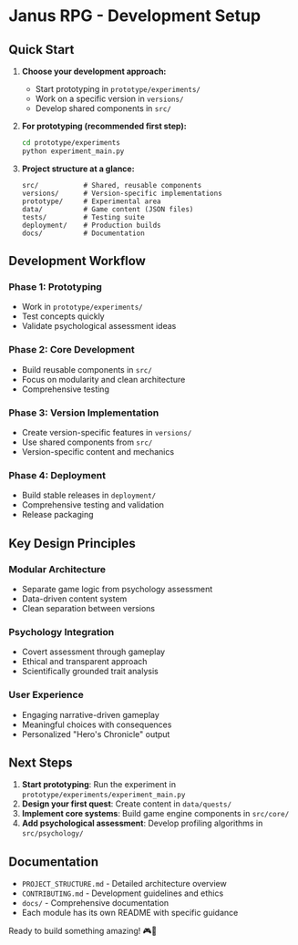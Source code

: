 # Janus RPG - Development Setup

## Quick Start

1. **Choose your development approach:**
   - Start prototyping in `prototype/experiments/`
   - Work on a specific version in `versions/`
   - Develop shared components in `src/`

2. **For prototyping (recommended first step):**
   ```bash
   cd prototype/experiments
   python experiment_main.py
   ```

3. **Project structure at a glance:**
   ```
   src/           # Shared, reusable components
   versions/      # Version-specific implementations  
   prototype/     # Experimental area
   data/          # Game content (JSON files)
   tests/         # Testing suite
   deployment/    # Production builds
   docs/          # Documentation
   ```

## Development Workflow

### Phase 1: Prototyping
- Work in `prototype/experiments/`
- Test concepts quickly
- Validate psychological assessment ideas

### Phase 2: Core Development  
- Build reusable components in `src/`
- Focus on modularity and clean architecture
- Comprehensive testing

### Phase 3: Version Implementation
- Create version-specific features in `versions/`
- Use shared components from `src/`
- Version-specific content and mechanics

### Phase 4: Deployment
- Build stable releases in `deployment/`
- Comprehensive testing and validation
- Release packaging

## Key Design Principles

### Modular Architecture
- Separate game logic from psychology assessment
- Data-driven content system
- Clean separation between versions

### Psychology Integration
- Covert assessment through gameplay
- Ethical and transparent approach
- Scientifically grounded trait analysis

### User Experience
- Engaging narrative-driven gameplay
- Meaningful choices with consequences
- Personalized "Hero's Chronicle" output

## Next Steps

1. **Start prototyping**: Run the experiment in `prototype/experiments/experiment_main.py`
2. **Design your first quest**: Create content in `data/quests/`
3. **Implement core systems**: Build game engine components in `src/core/`
4. **Add psychological assessment**: Develop profiling algorithms in `src/psychology/`

## Documentation

- `PROJECT_STRUCTURE.md` - Detailed architecture overview
- `CONTRIBUTING.md` - Development guidelines and ethics
- `docs/` - Comprehensive documentation
- Each module has its own README with specific guidance

Ready to build something amazing! 🎮🧠
